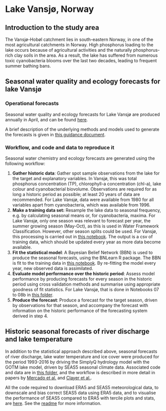 # Lake Vansjø, Norway

## Introduction to the study area

The Vansjø-Hobøl catchment lies in south-eastern Norway, in one of the most agricultural catchments in Norway. High phosphorus loading to the lake occurs because of agricultural activities and the naturally phosphorus-rich clay soils in the area. As a result, the lake has suffered from numerous toxic cyanobacteria blooms over the last two decades, leading to frequent summer bathing bans. 

## Seasonal water quality and ecology forecasts for lake Vansjø

### Operational forecasts

Seasonal water quality and ecology forecasts for Lake Vansjø are produced annually in April, and can be found [here](https://watexr.data.niva.no/).

A brief description of the underlying methods and models used to generate the forecasts is given in [this guidance document](https://github.com/NIVANorge/seasonal_forecasting_watexr/blob/main/Norway_Morsa/guidance_docs/GuidanceDoc_InterpretingLakeForecast.pdf).

### Workflow, and code and data to reproduce it
Seasonal water chemistry and ecology forecasts are generated using the following workflow:

1. **Gather historic data**: Gather spot sample observations from the lake for the target and explanatory variables. In Vansjø, this was total phosphorus concentration (TP), chlorophyll-a concentration (chl-a), lake colour and cyanobacterial biovolume. Observations are required for as long a historic period as possible; at least 20 years of data are recommended. For Lake Vansjø, data were available from 1980 for all variables apart from cyanobacteria, which was available from 1996.
2. **Make a training data set:** Resample the lake data to seasonal frequency, e.g. by calculating seasonal means or, for cyanobacteria, maxima. For Lake Vansjø, only one season was relevant to forecast per year, the summer growing season (May-Oct), as this is used in Water Framework Classification. However, other season splits could be used. For Vansjø, this processing is carried out in [this notebook](https://github.com/NIVANorge/seasonal_forecasting_watexr/blob/main/Norway_Morsa/BayesianNetwork/Notebooks/04_MakeHistoricTrainingData.ipynb). The output is a csv of training data, which should be updated every year as more data become available.
3. **Fit the statistical model**: A Bayesian Belief Network (BBN) is used to produce the seasonal forecasts, using the BNLearn R package. The BBN is fit to the training data in [this notebook](https://github.com/NIVANorge/seasonal_forecasting_watexr/blob/main/Norway_Morsa/BayesianNetwork/Notebooks/05_Fit_BN.ipynb). By re-fitting the model every year, new observed data is assimilated.
4. **Evaluate model performance over the historic period**: Assess model performance by producing forecasts for every season in the historic period using cross validation methods and summarise using appropriate goodness of fit statistics. For Lake Vansjø, that is done in Notebooks 07 to 08b in [this folder](https://github.com/NIVANorge/seasonal_forecasting_watexr/tree/main/Norway_Morsa/BayesianNetwork/Notebooks).
5. **Produce the forecast**: Produce a forecast for the target season, driven by observations for that season, and accompany the forecast with information on the historic performance of the forecasting system derived in step 4.


## Historic seasonal forecasts of river discharge and lake temperature

In addition to the statistical approach described above, seasonal forecasts of river discharge, lake water temperature and ice cover were produced for the period 1993-2016 by driving the SimplyQ hydrology model with the GOTM lake model, driven by SEAS5 seasonal climate data. Associated code and data are in [this folder](https://github.com/NIVANorge/seasonal_forecasting_watexr/tree/main/Norway_Morsa/ProcessBasedModelling), and the workflow is described in more detail in papers by [Mercado et al.](https://github.com/NIVANorge/seasonal_forecasting_watexr/tree/main/paper1_Mercado_etal) and [Clayer et al.](https://github.com/NIVANorge/seasonal_forecasting_watexr/tree/main/paper2_Clayer_etal).

All the code required to download ERA5 and SEAS5 meteorological data, to downscale and bias correct SEAS5 data using ERA5 data, and to visualise the performance of SEAS5 compared to ERA5 with tercile plots and stats, are [here](https://github.com/NIVANorge/seasonal_forecasting_watexr/tree/main/Norway_Morsa/MetData_Processing/notebooks). See the [readme](https://github.com/NIVANorge/seasonal_forecasting_watexr/tree/main/Norway_Morsa/MetData_Processing/notebooks#processing-meteorological-data-for-the-morsa-catchment-case-study-norway) for more information.
